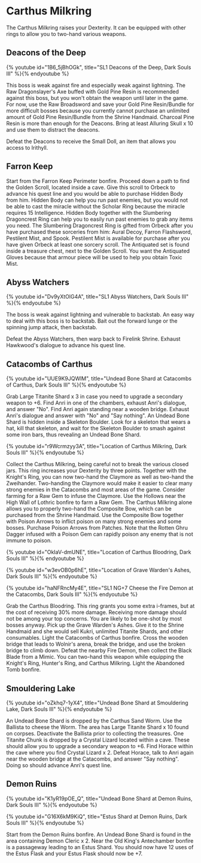 # Carthus Milkring

The Carthus Milkring raises your Dexterity. It can be equipped with other rings
to allow you to two-hand various weapons.

## Deacons of the Deep

{% youtube id="1B6_5jBhOGk", title="SL1 Deacons of the Deep, Dark Souls III" %}{% endyoutube %}

This boss is weak against fire and especially weak against lightning. The Raw
Dragonslayer's Axe buffed with Gold Pine Resin is recommended against this boss,
but you won't obtain the weapon until later in the game. For now, use the Raw
Broadsword and save your Gold Pine Resin/Bundle for more difficult bosses
because you currently cannot purchase an unlimited amount of Gold Pine
Resin/Bundle from the Shrine Handmaid. Charcoal Pine Resin is more than enough
for the Deacons. Bring at least Alluring Skull x 10 and use them to distract the
deacons.

Defeat the Deacons to receive the Small Doll, an item that allows you access to
Irithyll.

## Farron Keep

Start from the Farron Keep Perimeter bonfire. Proceed down a path to find the
Golden Scroll, located inside a cave. Give this scroll to Orbeck to advance his
quest line and you would be able to purchase Hidden Body from him. Hidden Body
can help you run past enemies, but you would not be able to cast the miracle
without the Scholar Ring because the miracle requires 15 Intelligence. Hidden
Body together with the Slumbering Dragoncrest Ring can help you to easily run
past enemies to grab any items you need. The Slumbering Dragoncrest Ring is
gifted from Orbeck after you have purchased these sorceries from him: Aural
Decoy, Farron Flashsword, Pestilent Mist, and Spook. Pestilent Mist is available
for purchase after you have given Orbeck at least one sorcery scroll. The
Antiquated set is found inside a treasure chest, next to the Golden Scroll. You
want the Antiquated Gloves because that armour piece will be used to help you
obtain Toxic Mist.

## Abyss Watchers

{% youtube id="Dv9yXtOlG4A", title="SL1 Abyss Watchers, Dark Souls III" %}{% endyoutube %}

The boss is weak against lightning and vulnerable to backstab. An easy way to
deal with this boss is to backstab. Bait out the forward lunge or the spinning
jump attack, then backstab.

Defeat the Abyss Watchers, then warp back to Firelink Shrine. Exhaust Hawkwood's
dialogue to advance his quest line.

## Catacombs of Carthus

{% youtube id="UUE9K9JQWlM", title="Undead Bone Shard at Catacombs of Carthus, Dark Souls III" %}{% endyoutube %}

Grab Large Titanite Shard x 3 in case you need to upgrade a secondary weapon to
+6. Find Anri in one of the chambers, exhaust Anri's dialogue, and answer "No".
Find Anri again standing near a wooden bridge. Exhaust Anri's dialogue and
answer with "No" and "Say nothing". An Undead Bone Shard is hidden inside a
Skeleton Boulder. Look for a skeleton that wears a hat, kill that skeleton, and
wait for the Skeleton Boulder to smash against some iron bars, thus revealing an
Undead Bone Shard.

{% youtube id="r9Wcrmzyy3A", title="Location of Carthus Milkring, Dark Souls III" %}{% endyoutube %}

Collect the Carthus Milkring, being careful not to break the various closed
jars. This ring increases your Dexterity by three points. Together with the
Knight's Ring, you can now two-hand the Claymore as well as two-hand the
Zweihander. Two-handing the Claymore would make it easier to clear many strong
enemies in the Catacombs and most areas of the game. Consider farming for a Raw
Gem to infuse the Claymore. Use the Hollows near the High Wall of Lothric
bonfire to farm a Raw Gem. The Carthus Milkring alone allows you to properly
two-hand the Composite Bow, which can be purchased from the Shrine Handmaid. Use
the Composite Bow together with Poison Arrows to inflict poison on many strong
enemies and some bosses. Purchase Poison Arrows from Patches. Note that the
Rotten Ghru Dagger infused with a Poison Gem can rapidly poison any enemy that
is not immune to poison.

{% youtube id="OkIaV-dmUNE", title="Location of Carthus Bloodring, Dark Souls III" %}{% endyoutube %}

{% youtube id="w3evOB0p6hE", title="Location of Grave Warden's Ashes, Dark Souls III" %}{% endyoutube %}

{% youtube id="haNFRncMy4E", title="SL1 NG+7 Cheese the Fire Demon at the Catacombs, Dark Souls III" %}{% endyoutube %}

Grab the Carthus Bloodring. This ring grants you some extra i-frames, but at the
cost of receiving 30% more damage. Receiving more damage should not be among
your top concerns. You are likely to be one-shot by most bosses anyway. Pick up
the Grave Warden's Ashes. Give it to the Shrine Handmaid and she would sell
Kukri, unlimited Titanite Shards, and other consumables. Light the Catacombs of
Carthus bonfire. Cross the wooden bridge that leads to Wolnir's arena, break the
bridge, and use the broken bridge to climb down. Defeat the nearby Fire Demon,
then collect the Black Blade from a Mimic. You can two-hand this weapon while
equipping the Knight's Ring, Hunter's Ring, and Carthus Milkring. Light the
Abandoned Tomb bonfire.

## Smouldering Lake

{% youtube id="oZkhq7-1yX4", title="Undead Bone Shard at Smouldering Lake, Dark Souls III" %}{% endyoutube %}

An Undead Bone Shard is dropped by the Carthus Sand Worm. Use the Ballista to
cheese the Worm. The area has Large Titanite Shard x 10 found on corpses.
Deactivate the Ballista prior to collecting the treasures. One Titanite Chunk is
dropped by a Crystal Lizard located within a cave. These should allow you to
upgrade a secondary weapon to +6. Find Horace within the cave where you find
Crystal Lizard x 2. Defeat Horace, talk to Anri again near the wooden bridge at
the Catacombs, and answer "Say nothing". Doing so should advance Anri's quest
line.

## Demon Ruins

{% youtube id="K1yR19pOE_Q", title="Undead Bone Shard at Demon Ruins, Dark Souls III" %}{% endyoutube %}

{% youtube id="G16X6kM9KiQ", title="Estus Shard at Demon Ruins, Dark Souls III" %}{% endyoutube %}

Start from the Demon Ruins bonfire. An Undead Bone Shard is found in the area
containing Demon Cleric x 2. Near the Old King's Antechamber bonfire is a
passageway leading to an Estus Shard. You should now have 12 uses of the Estus
Flask and your Estus Flask should now be +7.
